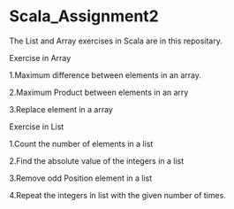 # Scala_Assignment2
The List and Array exercises in Scala are in this repositary.

Exercise in Array

1.Maximum difference between elements in an array.

2.Maximum Product between elements in an arry

3.Replace element in a array

Exercise in List

1.Count the number of elements in a list

2.Find the absolute value of the integers in a list

3.Remove odd Position element in a list

4.Repeat the integers in list with the given number of times.

